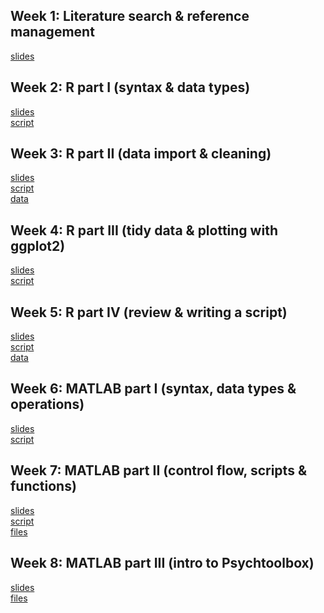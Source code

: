 ## Week 1: Literature search & reference management
[slides](https://shelbybachman.github.io/RA-tutorial-2019/01-litsearch_and_references/)

## Week 2: R part I (syntax & data types)
[slides](https://shelbybachman.github.io/RA-tutorial-2019/02-R_part1/)
<br>
[script](https://raw.githubusercontent.com/shelbybachman/RA-tutorial-2019/master/02-R_part1/R_part1.R)

## Week 3: R part II (data import & cleaning)
[slides](https://shelbybachman.github.io/RA-tutorial-2019/03-R_part2/)
<br>
[script](https://raw.githubusercontent.com/shelbybachman/RA-tutorial-2019/master/03-R_part2/R_part2.R)
<br>
[data](https://github.com/shelbybachman/RA-tutorial-2019/raw/master/03-R_part2/data.zip)

## Week 4: R part III (tidy data & plotting with ggplot2)
[slides](https://shelbybachman.github.io/RA-tutorial-2019/04-R_part3/)
<br>
[script](https://raw.githubusercontent.com/shelbybachman/RA-tutorial-2019/master/04-R_part3/R_part3.R)

## Week 5: R part IV (review & writing a script)
[slides](https://shelbybachman.github.io/RA-tutorial-2019/05-R_part4/)
<br>
[script](https://raw.githubusercontent.com/shelbybachman/RA-tutorial-2019/master/05-R_part4/R_part4.R)
<br>
[data](https://github.com/shelbybachman/RA-tutorial-2019/raw/master/05-R_part4/data.zip)

## Week 6: MATLAB part I (syntax, data types & operations)
[slides](https://shelbybachman.github.io/RA-tutorial-2019/06-matlab_part1/)
<br>
[script](https://raw.githubusercontent.com/shelbybachman/RA-tutorial-2019/master/06-matlab_part1/matlab_part1.m)

## Week 7: MATLAB part II (control flow, scripts & functions)
[slides](https://shelbybachman.github.io/RA-tutorial-2019/07-matlab_part2/)
<br>
[script](https://raw.githubusercontent.com/shelbybachman/RA-tutorial-2019/master/07-matlab_part2/matlab_part2.m)
<br>
[files](https://github.com/shelbybachman/RA-tutorial-2019/raw/master/07-matlab_part2/files.zip)

## Week 8: MATLAB part III (intro to Psychtoolbox)
[slides](https://shelbybachman.github.io/RA-tutorial-2019/08-matlab_part3/)
<br>
[files](https://github.com/shelbybachman/RA-tutorial-2019/raw/master/08-matlab_part3/files.zip)
